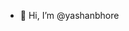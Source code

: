- 👋 Hi, I’m @yashanbhore

<!---
yashanbhore/yashanbhore is a ✨ special ✨ repository because its `README.md` (this file) appears on your GitHub profile.
You can click the Preview link to take a look at your changes.
--->
